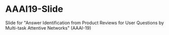 # AAAI19-Slide
Slide for "Answer Identification from Product Reviews for User Questions by Multi-task Attentive Networks" (AAAI-19)
